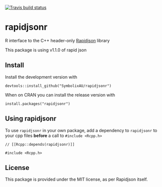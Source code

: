 
[![Travis build status](https://travis-ci.org/SymbolixAU/rapidjsonr.svg?branch=master)](https://travis-ci.org/SymbolixAU/rapidjsonr)

# rapidjsonr

R interface to the C++ header-only [Rapidjson](https://github.com/Tencent/rapidjson) library

This package is using v1.1.0 of rapid json 

<!-- git clone https://github.com/tencent/rapidjson --branch v1.1.0 --depth 1 -->


## Install

Install the development version with

```
devtools::install_github("SymbolixAU/rapidjsonr")
```

When on CRAN you can install the release version with

```
install.packages("rapidjsonr")
```

## Using rapidjsonr


To use `rapidjsonr` in your own package, add a dependency to `rapidjsonr` to your cpp files **before** a call to `#include <Rcpp.h>`

```
// [[Rcpp::depends(rapidjsonr)]]

#include <Rcpp.h>
```

## License

This package is provided under the MIT license, as per Rapidjson itself. 


